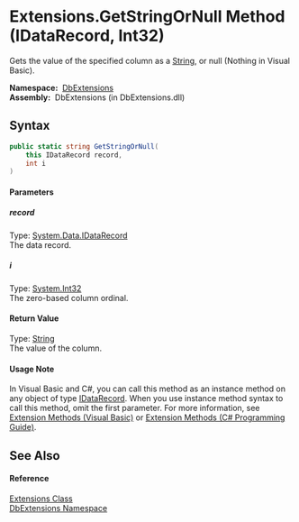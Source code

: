 Extensions.GetStringOrNull Method (IDataRecord, Int32)
======================================================
  Gets the value of the specified column as a [String][1], or null (Nothing in Visual Basic).

  **Namespace:**  [DbExtensions][2]  
  **Assembly:**  DbExtensions (in DbExtensions.dll)

Syntax
------

```csharp
public static string GetStringOrNull(
	this IDataRecord record,
	int i
)
```

#### Parameters

##### *record*
Type: [System.Data.IDataRecord][3]  
The data record.

##### *i*
Type: [System.Int32][4]  
The zero-based column ordinal.

#### Return Value
Type: [String][1]  
The value of the column.
#### Usage Note
In Visual Basic and C#, you can call this method as an instance method on any object of type [IDataRecord][3]. When you use instance method syntax to call this method, omit the first parameter. For more information, see [Extension Methods (Visual Basic)][5] or [Extension Methods (C# Programming Guide)][6].

See Also
--------

#### Reference
[Extensions Class][7]  
[DbExtensions Namespace][2]  

[1]: http://msdn.microsoft.com/en-us/library/s1wwdcbf
[2]: ../README.md
[3]: http://msdn.microsoft.com/en-us/library/93wb1heh
[4]: http://msdn.microsoft.com/en-us/library/td2s409d
[5]: http://msdn.microsoft.com/en-us/library/bb384936.aspx
[6]: http://msdn.microsoft.com/en-us/library/bb383977.aspx
[7]: README.md